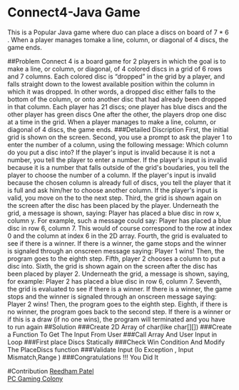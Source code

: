 # Connect4-Java Game
This is a Popular Java game where duo can place a discs on board of 7 * 6 . When a player manages tomake a line, column, or diagonal of 4 discs, the game ends.

##Problem
Connect 4 is a board game for 2 players in which the goal is to make a line, or column, or
diagonal, of 4 colored discs in a grid of 6 rows and 7 columns. Each colored disc is “dropped” in
the grid by a player, and falls straight down to the lowest available position within the column in
which it was dropped. In other words, a dropped disc either falls to the bottom of the column, or
onto another disc that had already been dropped in that column.
Each player has 21 discs; one player has blue discs and the other player has green discs
One after the other, the players drop one disc at a time in the grid. When a player manages to
make a line, column, or diagonal of 4 discs, the game ends.
###Detailed Discription
First, the initial grid is shown on the screen.
Second, you use a prompt to ask the player 1 to enter the number of a column, using the
following message:
Which column do you put a disc into?
If the player's input is invalid because it is not a number, you tell the player to enter a
number.
If the player's input is invalid because it is a number that falls outside of the grid's boudaries,
you tell the player to choose the number of a column.
If the player's input is invalid because the chosen column is already full of discs, you tell the
player that it is full and ask him/her to choose another column.
If the player's input is valid, you move on the to the next step.
Third, the grid is shown again on the screen after the disc has been placed by the player.
Underneath the grid, a message is shown, saying:
Player has placed a blue disc in row x, column y.
For example, such a message could say:
Player has placed a blue disc in row 6, column 7.
This would of course correspond to the row at index 0 and the column at index 6 in the 2D
array.
Fourth, the grid is evaluated to see if there is a winner. If there is a winner, the game stops
and the winner is signaled through an onscreen message saying:
Player 1 wins!
Then, the program goes to the eighth step.
Fifth, player 2 chooses a column to put a disc into.
Sixth, the grid is shown again on the screen after the disc has been placed by player 2.
Underneath the grid, a message is shown, saying, for example: Player 2 has placed a blue disc
in row 6, column 7.
Seventh, the grid is evaluated to see if there is a winner. If there is a winner, the game stops
and the winner is signaled through an onscreen message saying:
Player 2 wins!
Then, the program goes to the eighth step.
Eighth, if there is no winner, the program goes back to the second step. If there is a winner
or if this is a draw (if no one wins), the program will terminated and you have to run again
##Solution
###Create 2D Array of char(like char[][])
###Create a Function To Get The Input From User
###Call Array And User Input in Loop
###First place Discs Statically
###Check Win Condition And Modify The PlaceDiscs function
###Validate Input (Io Exception , Input Mismatch,Range )
###Congratulations !!! You Did It

#Contribution
[Reedham Patel](https://www.linkedin.com/in/reedham-patel-2319681a2/)                                                                                   
[PC Gaming Colony](https://pcgamingcolony.com/)